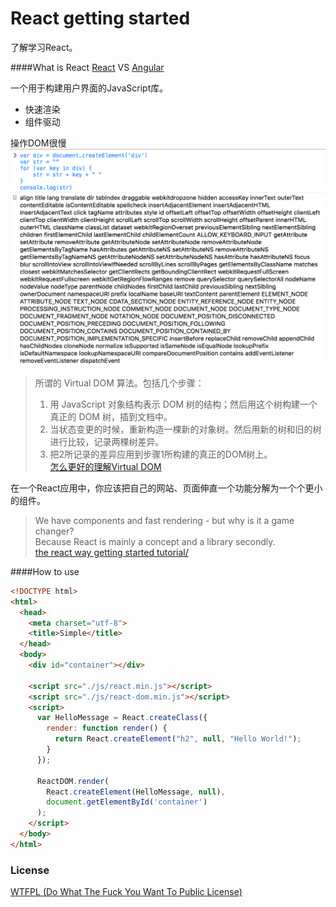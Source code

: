 # React getting started
了解学习React。

####What is React
[React](https://facebook.github.io/react/) VS [Angular](https://angularjs.org)

一个用于构建用户界面的JavaScript库。  
  
* 快速渲染
* 组件驱动

操作DOM很慢  
![html-div](https://raw.githubusercontent.com/KaiZhang890/react-getting-started/master/html-div.png)

>所谓的 Virtual DOM 算法。包括几个步骤：  
>1. 用 JavaScript 对象结构表示 DOM 树的结构；然后用这个树构建一个真正的 DOM 树，插到文档中。  
>2. 当状态变更的时候，重新构造一棵新的对象树。然后用新的树和旧的树进行比较，记录两棵树差异。  
>3. 把2所记录的差异应用到步骤1所构建的真正的DOM树上。  
>[怎么更好的理解Virtual DOM](https://www.zhihu.com/question/29504639)

在一个React应用中，你应该把自己的网站、页面伸直一个功能分解为一个个更小的组件。

>We have components and fast rendering - but why is it a game changer?  
>Because React is mainly a concept and a library secondly.  
>[the react way getting started tutorial/](https://blog.risingstack.com/the-react-way-getting-started-tutorial/)

####How to use

```html
<!DOCTYPE html>
<html>
  <head>
    <meta charset="utf-8">
    <title>Simple</title>
  </head>
  <body>
    <div id="container"></div>

    <script src="./js/react.min.js"></script>
    <script src="./js/react-dom.min.js"></script>
    <script>
      var HelloMessage = React.createClass({
        render: function render() {
          return React.createElement("h2", null, "Hello World!");
        }
      });
      
      ReactDOM.render(
        React.createElement(HelloMessage, null),
        document.getElementById('container')
      );
    </script>
  </body>
</html>
```
    
### License
[WTFPL (Do What The Fuck You Want To Public License)](http://www.wtfpl.net)